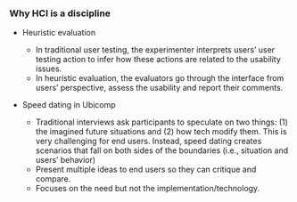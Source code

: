### Why HCI is a discipline


- Heuristic evaluation
    - In traditional user testing, the experimenter interprets users’ user testing action to infer how these actions are related to the usability issues.
    - In heuristic evaluation, the evaluators go through the interface from users’ perspective, assess the usability and report their comments.


- Speed dating in Ubicomp
    - Traditional interviews ask participants to speculate on two things: (1) the imagined future situations and (2) how tech modify them. This is very challenging for end users.  Instead, speed dating creates scenarios that fall on both sides of the boundaries (i.e., situation and users’ behavior)
    - Present multiple ideas to end users so they can critique and compare. 
    - Focuses on the need but not the implementation/technology.
